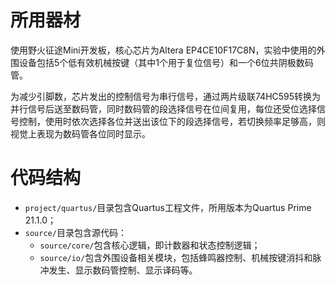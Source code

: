 # 所用器材

使用野火征途Mini开发板，核心芯片为Altera EP4CE10F17C8N，实验中使用的外围设备包括5个低有效机械按键（其中1个用于复位信号）和一个6位共阴极数码管。

为减少引脚数，芯片发出的控制信号为串行信号，通过两片级联74HC595转换为并行信号后送至数码管，同时数码管的段选择信号在位间复用，每位还受位选择信号控制，使用时依次选择各位并送出该位下的段选择信号，若切换频率足够高，则视觉上表现为数码管各位同时显示。

# 代码结构

- `project/quartus/`目录包含Quartus工程文件，所用版本为Quartus Prime 21.1.0；
- `source/`目录包含源代码：
  * `source/core/`包含核心逻辑，即计数器和状态控制逻辑；
  * `source/io/`包含外围设备相关模块，包括蜂鸣器控制、机械按键消抖和脉冲发生、显示数码管控制、显示译码等。
